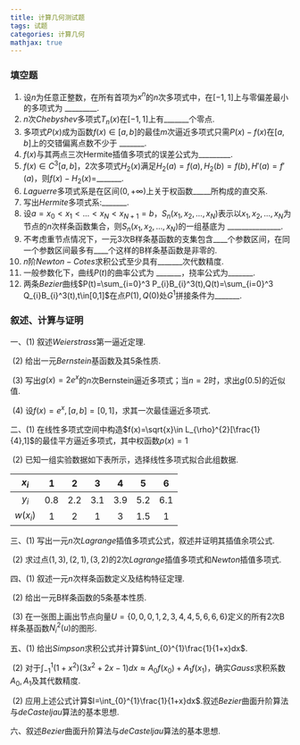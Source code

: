 ```yaml
---
title: 计算几何测试题
tags: 试题
categories: 计算几何
mathjax: true
---
```


### 填空题

1. 设$n$为任意正整数，在所有首项为$x^n$的$n$次多项式中，在$[-1,1]$上与零偏差最小的多项式为 $\_\_\_\_\_\_\_\_\_$.
2. $n$次$Chebyshev$多项式$T_n(x)$在$[-1,1]$上有$\_\_\_\_\_\_\_$个零点.
3. 多项式$P(x)$成为函数$f(x)\in[a,b]$的最佳$m$次逼近多项式只需$P(x)-f(x)$在$[a,b]$上的交错偏离点数不少于 $\_\_\_\_\_\_\_$.
4. $f(x)$与其两点三次Hermite插值多项式的误差公式为$\_\_\_\_\_\_\_\_\_$.
5. $f(x)\in C^3[a,b]$，2次多项式$H_2(x)$满足$H_2(a)=f(a),H_2(b)=f(b),H'(a)=f'(a)$，则$f(x)-H_2(x)=$$\_\_\_\_\_\_\_$.
6. $Laguerre$多项式系是在区间$(0,+\infty)$上关于权函数$\_\_\_\_\_$所构成的直交系.
7. 写出$Hermite$多项式系:$\_\_\_\_\_\_\_$.
8. 设$a=x_0<x_1<...<x_N<x_{N+1}=b，S_n(x_1,x_2,...,x_N)$表示以$x_1,x_2,...,x_N$为节点的$n$次样条函数集合，则$S_n(x_1,x_2,...,x_N)$的一组基底为 $\_\_\_\_\_\_\_\_\_\_\_\_\_\_\_$.
9. 不考虑重节点情况下，一元3次B样条基函数的支集包含$\_\_\_\_$个参数区间，在同一个参数区间最多有$\_\_\_\_$个这样的B样条基函数是非零的.
10. $n$阶$Newton-Cotes$求积公式至少具有$\_\_\_\_\_\_\_$次代数精度.
11. 一般参数化下，曲线$P(t)$的曲率公式为  $\_\_\_\_\_\_\_$，挠率公式为$\_\_\_\_\_\_\_$.
12. 两条$Bezier$曲线$P(t)=\sum_{i=0}^3 P_{i}B_{i}^3(t),Q(t)=\sum_{i=0}^3 Q_{i}B_{i}^3(t),t\in[0,1]$在点$P(1),Q(0)$处$G^1$拼接条件为$\_\_\_\_\_\_\_$.

<!--more-->

### 叙述、计算与证明

一、(1) 叙述$Weierstrass$第一逼近定理.

​       (2) 给出一元$Bernstein$基函数及其5条性质.

​       (3) 写出$g(x)=2e^{x}$的$n$次Bernstein逼近多项式；当$n=2$时，求出$g(0.5)$的近似值.

​       (4) 设$f(x)=e^x,[a,b]=[0,1]$，求其一次最佳逼近多项式.

二、(1) 在线性多项式空间中构造$f(x)=\sqrt{x}\in L_{\rho}^{2}[\frac{1}{4},1]$的最佳平方逼近多项式，其中权函数$\rho(x)=1$

​       (2) 已知一组实验数据如下表所示，选择线性多项式拟合此组数据.

|  $x_i$   |  1   |  2   |  3   |  4   |  5   |  6   |
| :------: | :--: | :--: | :--: | :--: | :--: | :--: |
|  $y_i$   | 0.8  | 2.2  | 3.1  | 3.9  | 5.2  | 6.1  |
| $w(x_i)$ |  1   |  2   |  1   |  3   | 1.5  |  1   |

三、(1) 写出一元$n$次$Lagrange$插值多项式公式，叙述并证明其插值余项公式.

​       (2) 求过点$(1,3),(2,1),(3,2)$的2次$Lagrange$插值多项式和$Newton$插值多项式.

四、(1) 叙述一元$n$次样条函数定义及结构特征定理.

​       (2) 给出一元B样条函数的5条基本性质.

​       (3) 在一张图上画出节点向量$U=\{0,0,0,1,2,3,4,4,5,6,6,6\}$定义的所有2次B样条基函数$N_i^2(u)$的图形.

五、(1) 给出$Simpson$求积公式并计算$\int_{0}^{1}\frac{1}{1+x}dx$.

​       (2) 对于$\int_{-1}^{1}(1+x^2)(3x^2+2x-1)dx \approx A_0f(x_0)+A_1f(x_1)$，确实$Gauss$求积系数$A_0,A_1$及其代数精度.

​      (2) 应用上述公式计算$I=\int_{0}^{1}\frac{1}{1+x}dx$.叙述$Bezier$曲面升阶算法与$de Casteljau$算法的基本思想.

六、叙述$Bezier$曲面升阶算法与$de Casteljau$算法的基本思想.

